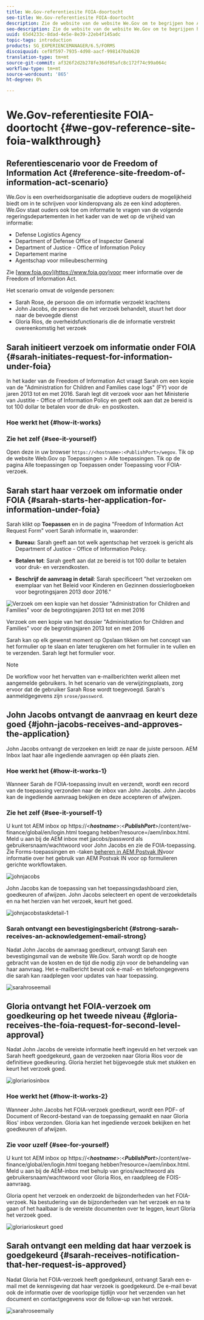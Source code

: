 ```yaml
---
title: We.Gov-referentiesite FOIA-doortocht
seo-title: We.Gov-referentiesite FOIA-doortocht
description: Zie de website van de website We.Gov om te begrijpen hoe AEM Forms regeringen helpt om informatie te ontvangen en te verstrekken die door individuen wordt gevraagd op grond van de Freedom of Information Act.
seo-description: Zie de website van de website We.Gov om te begrijpen hoe AEM Forms regeringen helpt om informatie te ontvangen en te verstrekken die door individuen wordt gevraagd op grond van de Freedom of Information Act.
uuid: 65d4233c-8dad-4e5e-8e39-22eb4f145adc
topic-tags: introduction
products: SG_EXPERIENCEMANAGER/6.5/FORMS
discoiquuid: cef8f597-7935-4d98-aacf-9981470ab620
translation-type: tm+mt
source-git-commit: af326f2d2b278fe36df05afc8c172f74c99a064c
workflow-type: tm+mt
source-wordcount: '865'
ht-degree: 0%

---
```



# We.Gov-referentiesite FOIA-doortocht {#we-gov-reference-site-foia-walkthrough}

## Referentiescenario voor de Freedom of Information Act {#reference-site-freedom-of-information-act-scenario}

We.Gov is een overheidsorganisatie die adoptieve ouders de mogelijkheid biedt om in te schrijven voor kinderopvang als ze een kind adopteren. We.Gov staat ouders ook toe om informatie te vragen van de volgende regeringsdepartementen in het kader van de wet op de vrijheid van informatie:

* Defense Logistics Agency
* Department of Defense Office of Inspector General
* Department of Justice - Office of Information Policy
* Departement marine
* Agentschap voor milieubescherming

Zie [www.foia.gov](https://www.foia.gov)voor meer informatie over de Freedom of Information Act.

Het scenario omvat de volgende personen:

* Sarah Rose, de persoon die om informatie verzoekt krachtens
* John Jacobs, de persoon die het verzoek behandelt, stuurt het door naar de bevoegde dienst
* Gloria Rios, de overheidsfunctionaris die de informatie verstrekt overeenkomstig het verzoek

## Sarah initieert verzoek om informatie onder FOIA {#sarah-initiates-request-for-information-under-foia}

In het kader van de Freedom of Information Act vraagt Sarah om een kopie van de &quot;Administration for Children and Families case logs&quot; (FY) voor de jaren 2013 tot en met 2016. Sarah legt dit verzoek voor aan het Ministerie van Justitie - Office of Information Policy en geeft ook aan dat ze bereid is tot 100 dollar te betalen voor de druk- en postkosten.

### Hoe werkt het {#how-it-works}

### Zie het zelf {#see-it-yourself}

Open deze in uw browser `https://<hostname>:<PublishPort>/wegov`. Tik op de website Web.Gov op Toepassingen > Alle toepassingen. Tik op de pagina Alle toepassingen op Toepassen onder Toepassing voor FOIA-verzoek.

## Sarah start haar verzoek om informatie onder FOIA {#sarah-starts-her-application-for-information-under-foia}

Sarah klikt op **Toepassen** en in de pagina &quot;Freedom of Information Act Request Form&quot; voert Sarah informatie in, waaronder:

* **Bureau:** Sarah geeft aan tot welk agentschap het verzoek is gericht als Department of Justice - Office of Information Policy.

* **Betalen tot**: Sarah geeft aan dat ze bereid is tot 100 dollar te betalen voor druk- en verzendkosten.
* **Beschrijf de aanvraag in detail**: Sarah specificeert &quot;het verzoeken om exemplaar van het Beleid voor Kinderen en Gezinnen dossierlogboeken voor begrotingsjaren 2013 door 2016.&quot;

![Verzoek om een kopie van het dossier &quot;Administration for Children and Families&quot; voor de begrotingsjaren 2013 tot en met 2016](assets/sarahfiosform.png)

Verzoek om een kopie van het dossier &quot;Administration for Children and Families&quot; voor de begrotingsjaren 2013 tot en met 2016

Sarah kan op elk gewenst moment op Opslaan tikken om het concept van het formulier op te slaan en later terugkeren om het formulier in te vullen en te verzenden. Sarah legt het formulier voor.

>[!NOTE]
>
>De workflow voor het hervatten van e-mailberichten werkt alleen met aangemelde gebruikers. In het scenario van de verwijzingsplaats, zorg ervoor dat de gebruiker Sarah Rose wordt toegevoegd. Sarah&#39;s aanmeldgegevens zijn `srose/password`.

## John Jacobs ontvangt de aanvraag en keurt deze goed {#john-jacobs-receives-and-approves-the-application}

John Jacobs ontvangt de verzoeken en leidt ze naar de juiste persoon. AEM Inbox laat haar alle ingediende aanvragen op één plaats zien.

### Hoe werkt het {#how-it-works-1}

Wanneer Sarah de FOIA-toepassing invult en verzendt, wordt een record van de toepassing verzonden naar de inbox van John Jacobs. John Jacobs kan de ingediende aanvraag bekijken en deze accepteren of afwijzen.

### Zie het zelf {#see-it-yourself-1}

U kunt tot AEM inbox op https://&lt;***hostname***>:&lt;***PublishPort***>/content/we-finance/global/en/login.html toegang hebben?resource=/aem/inbox.html. Meld u aan bij de AEM inbox met jjacobs/password als gebruikersnaam/wachtwoord voor John Jacobs en zie de FOIA-toepassing. Zie Forms-toepassingen en -taken [beheren in AEM Postvak IN](/help/forms/using/manage-applications-inbox.md)voor informatie over het gebruik van AEM Postvak IN voor op formulieren gerichte workflowtaken.

![johnjacobs](assets/johnjacobs.png)

John Jacobs kan de toepassing van het toepassingsdashboard zien, goedkeuren of afwijzen. John Jacobs selecteert en opent de verzoekdetails en na het herzien van het verzoek, keurt het goed.

![johnjacobstaskdetail-1](assets/johnjacobstaskdetail-1.png)

### <strong>Sarah ontvangt een bevestigingsbericht</strong> {#strong-sarah-receives-an-acknowledgement-email-strong}

Nadat John Jacobs de aanvraag goedkeurt, ontvangt Sarah een bevestigingsmail van de website We.Gov. Sarah wordt op de hoogte gebracht van de kosten en de tijd die nodig zijn voor de behandeling van haar aanvraag. Het e-mailbericht bevat ook e-mail- en telefoongegevens die sarah kan raadplegen voor updates van haar toepassing.

![sarahroseemail](assets/sarahroseemail.png)

## Gloria ontvangt het FOIA-verzoek om goedkeuring op het tweede niveau {#gloria-receives-the-foia-request-for-second-level-approval}

Nadat John Jacobs de vereiste informatie heeft ingevuld en het verzoek van Sarah heeft goedgekeurd, gaan de verzoeken naar Gloria Rios voor de definitieve goedkeuring. Gloria herziet het bijgevoegde stuk met stukken en keurt het verzoek goed.

![gloriariosinbox](assets/gloriariosinbox.png)

### Hoe werkt het {#how-it-works-2}

Wanneer John Jacobs het FOIA-verzoek goedkeurt, wordt een PDF- of Document of Record-bestand van de toepassing gemaakt en naar Gloria Rios&#39; inbox verzonden. Gloria kan het ingediende verzoek bekijken en het goedkeuren of afwijzen.

### Zie voor uzelf {#see-for-yourself}

U kunt tot AEM inbox op https://&lt;***hostname***>:&lt;***PublishPort***>/content/we-finance/global/en/login.html toegang hebben?resource=/aem/inbox.html. Meld u aan bij de AEM-inbox met behulp van grios/wachtwoord als gebruikersnaam/wachtwoord voor Gloria Rios, en raadpleeg de FOIS-aanvraag.

Gloria opent het verzoek en onderzoekt de bijzonderheden van het FOIA-verzoek. Na bestudering van de bijzonderheden van het verzoek en na te gaan of het haalbaar is de vereiste documenten over te leggen, keurt Gloria het verzoek goed.

![gloriarioskeurt goed](assets/gloriariosapproves.png)

## Sarah ontvangt een melding dat haar verzoek is goedgekeurd {#sarah-receives-notification-that-her-request-is-approved}

Nadat Gloria het FOIA-verzoek heeft goedgekeurd, ontvangt Sarah een e-mail met de kennisgeving dat haar verzoek is goedgekeurd. De e-mail bevat ook de informatie over de voorlopige tijdlijn voor het verzenden van het document en contactgegevens voor de follow-up van het verzoek.

![sarahroseemaily](assets/sarahroseemailapproval.png)

